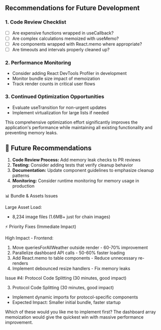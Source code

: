 ## Recommendations for Future Development

### 1. Code Review Checklist

- [ ] Are expensive functions wrapped in useCallback?
- [ ] Are complex calculations memoized with useMemo?
- [ ] Are components wrapped with React.memo where appropriate?
- [ ] Are timeouts and intervals properly cleaned up?

### 2. Performance Monitoring

- Consider adding React DevTools Profiler in development
- Monitor bundle size impact of memoization
- Track render counts in critical user flows

### 3. Continued Optimization Opportunities

- Evaluate useTransition for non-urgent updates
- Implement virtualization for large lists if needed

This comprehensive optimization effort significantly improves the application's performance while maintaining all existing functionality and preventing memory leaks.

## 🚀 Future Recommendations

1. **Code Review Process:** Add memory leak checks to PR reviews
2. **Testing:** Consider adding tests that verify cleanup behavior
3. **Documentation:** Update component guidelines to emphasize cleanup patterns
4. **Monitoring:** Consider runtime monitoring for memory usage in production

📊 Bundle & Assets Issues

Large Asset Load:

- 8,234 image files (1.6MB+ just for
  chain images)

⚡ Priority Fixes (Immediate Impact)

High Impact - Frontend:

1. Move queriesForAllWeather outside
   render - 60-70% improvement
2. Parallelize dashboard API calls -
   50-60% faster loading
3. Add React.memo to table components -
   Reduce unnecessary re-renders
4. Implement debounced resize handlers -
   Fix memory leaks

Issue #4: Protocol Code Splitting (30 minutes, good impact)

3. Protocol Code Splitting (30 minutes, good impact)

- Implement dynamic imports for protocol-specific components
- Expected Impact: Smaller initial bundle, faster startup

Which of these would you like me to implement first? The
dashboard array memoization would give the quickest win with
massive performance improvement.

